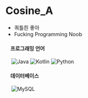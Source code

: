 # Cosine_A
  - 쿼틀릔 좋아
  - Fucking Programming Noob

#### &nbsp;&nbsp;&nbsp;&nbsp;프로그래밍 언어

&nbsp;&nbsp;&nbsp;&nbsp;![Java](https://img.shields.io/badge/Java-ED8B00?style=for-the-badge&logo=Oracle&logoColor=white)
![Kotlin](https://img.shields.io/badge/Kotlin-0095D5?&style=for-the-badge&logo=kotlin&logoColor=white)
![Python](https://img.shields.io/badge/Python-FFD43B?style=for-the-badge&logo=python&logoColor=blue)
#### &nbsp;&nbsp;&nbsp;&nbsp;데이터베이스
&nbsp;&nbsp;&nbsp;&nbsp;![MySQL](https://img.shields.io/badge/MySQL-005C84?style=for-the-badge&logo=mysql&logoColor=white)

